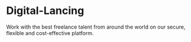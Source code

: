 # Digital-Lancing
Work with the best freelance talent from around the world on our secure, flexible and cost-effective platform.
